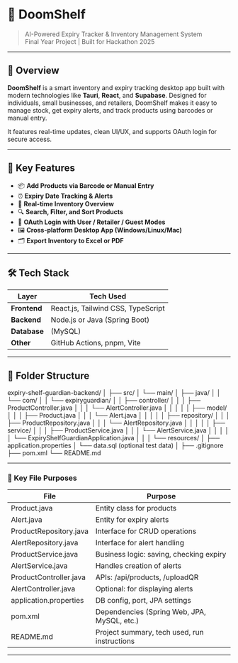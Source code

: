 # 🧊 DoomShelf

> AI-Powered Expiry Tracker & Inventory Management System  
> Final Year Project | Built for Hackathon 2025

---

## 🚀 Overview

**DoomShelf** is a smart inventory and expiry tracking desktop app built with modern technologies like **Tauri**, **React**, and **Supabase**. Designed for individuals, small businesses, and retailers, DoomShelf makes it easy to manage stock, get expiry alerts, and track products using barcodes or manual entry.

It features real-time updates, clean UI/UX, and supports OAuth login for secure access.

---

## 🧠 Key Features

- 📦 **Add Products via Barcode or Manual Entry**
- ⏰ **Expiry Date Tracking & Alerts**
- 🧮 **Real-time Inventory Overview**
- 🔍 **Search, Filter, and Sort Products**
- 👥 **OAuth Login with User / Retailer / Guest Modes**
- 🖼️ **Cross-platform Desktop App (Windows/Linux/Mac)**
- 🗂️ **Export Inventory to Excel or PDF**

---

## 🛠️ Tech Stack

| Layer         | Tech Used                          |
|---------------|------------------------------------|
| **Frontend**  | React.js, Tailwind CSS, TypeScript |
| **Backend**   | Node.js or Java (Spring Boot)      |
| **Database**  |  (MySQL)              |
| **Other**     | GitHub Actions, pnpm, Vite         |

---

## 📁 Folder Structure


expiry-shelf-guardian-backend/
│
├── src/
│   └── main/
│       ├── java/
│       │   └── com/
│       │       └── expiryguardian/
│       │           ├── controller/
│       │           │   ├── ProductController.java
│       │           │   └── AlertController.java
│       │           │
│       │           ├── model/
│       │           │   ├── Product.java
│       │           │   └── Alert.java
│       │           │
│       │           ├── repository/
│       │           │   ├── ProductRepository.java
│       │           │   └── AlertRepository.java
│       │           │
│       │           ├── service/
│       │           │   ├── ProductService.java
│       │           │   └── AlertService.java
│       │           │
│       │           └── ExpiryShelfGuardianApplication.java
│       │
│       └── resources/
│           ├── application.properties
│           └── data.sql (optional test data)
│
├── .gitignore
├── pom.xml
└── README.md


---

### 📂 Key File Purposes

| File                     | Purpose                                      |
| ------------------------ | -------------------------------------------- |
| Product.java           | Entity class for products                    |
| Alert.java             | Entity for expiry alerts                     |
| ProductRepository.java | Interface for CRUD operations                |
| AlertRepository.java   | Interface for alert handling                 |
| ProductService.java    | Business logic: saving, checking expiry      |
| AlertService.java      | Handles creation of alerts                   |
| ProductController.java | APIs: /api/products, /uploadQR           |
| AlertController.java   | Optional: for displaying alerts              |
| application.properties | DB config, port, JPA settings                |
| pom.xml                | Dependencies (Spring Web, JPA, MySQL, etc.)  |
| README.md              | Project summary, tech used, run instructions |

---


